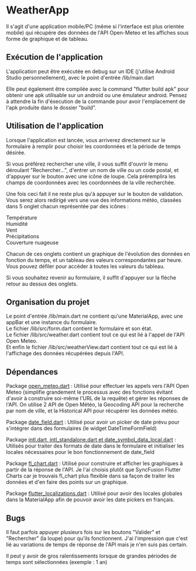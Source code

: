 # WeatherApp

Il s'agit d'une application mobile/PC (même si l'interface est plus orientée mobile) qui récupère des données de l'API Open-Meteo et les affiches sous forme de graphique et de tableau.

## Exécution de l'application

L'application peut être exécutée en debug sur un IDE (j'utilise Android Studio personnellement), avec le point d'entrée /lib/main.dart

Elle peut également être compilée avec la command "flutter build apk" pour obtenir une apk utilisable sur un android ou une émulateur android. Pensez à attendre la fin d'éxecution de la commande pour avoir l'emplacement de l'apk produite dans le dossier "build".

## Utilisation de l'application

Lorsque l'application est lancée, vous arriverez directement sur le formulaire à remplir pour choisir les coordonnées et la période de temps désirée.  

Si vous préférez rechercher une ville, il vous suffit d'ouvrir le menu déroulant "Rechercher...", d'entrer un nom de ville ou un code postal, et d'appuyer sur le bouton avec une icône de loupe. Cela préremplira les champs de coordonnées avec les coordonnées de la ville recherchée.

Une fois ceci fait il ne reste plus qu'à appuyer sur le bouton de validation. Vous serez alors redirigé vers une vue des informations météo, classées dans 5 onglet chacun représentée par des icônes :

Température  
Humidité  
Vent  
Précipitations  
Couverture nuageuse  

Chacun de ces onglets contient un graphique de l'évolution des données en fonction du temps, et un tableau des valeurs correspondantes par heure. Vous pouvez défiler pour accéder à toutes les valeurs du tableau.

Si vous souhaitez revenir au formulaire, il suffit d'appuyer sur la flèche retour au dessus des onglets.

## Organisation du projet

Le point d'entrée /lib/main.dart ne contient qu'une MaterialApp, avec une appBar et une instance du formulaire.  
Le fichier /lib/src/form.dart contient le formulaire et son état.  
Le fichier /lib/src/weather.dart contient tout ce qui est lié à l'appel de l'API Open Meteo.  
Et enfin le fichier /lib/src/weatherView.dart contient tout ce qui est lié à l'affichage des données récupérées depuis l'API.  

## Dépendances

Package [open_meteo.dart](https://pub.dev/packages/open_meteo) : Utilisé pour effectuer les appels vers l'API Open Meteo (simplifie grandement le processus avec des fonctions évitant d'avoir à construire soi-même l'URL de la requête) et gérer les réponses de l'API. On utilise 2 API de Open Météo, la Geocoding API pour la recherche par nom de ville, et la Historical API pour récupérer les données météo.

Package [date_field.dart](https://pub.dev/packages/date_field) : Utilisé pour avoir un picker de date prévu pour s'intégrer dans des formulaires (le widget DateTimeFormField)

Package [intl.dart, intl_standalone.dart et date_symbol_data_local.dart](https://pub.dev/packages/intl) : Utilisés pour traiter des formats de date dans le formulaire et initialiser les locales nécessaires pour le bon fonctionnement de date_field

Package [fl_chart.dart](https://pub.dev/packages/fl_chart) : Utilisé pour construire et afficher les graphiques à partir de la réponse de l'API. Je l'ai choisis plutôt que SyncFusion Flutter Charts car je trouvais fl_chart plus flexible dans sa façon de traiter les données et d'en faire des points sur un graphique.

Package [flutter_localizations.dart](https://pub.dev/packages/flutter_localization) : Utilisé pour avoir des locales globales dans la MaterialApp afin de pouvoir avoir les date pickers en français.

## Bugs

Il faut parfois appuyer plusieurs fois sur les boutons "Valider" et "Rechercher" (la loupe) pour qu'ils fonctionnent. J'ai l'impression que c'est lié au variations de temps de réponse de l'API mais je n'en suis pas certain.

Il peut y avoir de gros ralentissements lorsque de grandes périodes de temps sont sélectionnées (exemple : 1 an)
